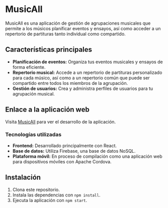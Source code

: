 # MusicAll

MusicAll es una aplicación de gestión de agrupaciones musicales que permite a los músicos planificar eventos y ensayos, así como acceder a un repertorio de partituras tanto individual como compartido.

## Características principales

- **Planificación de eventos:** Organiza tus eventos musicales y ensayos de forma eficiente.
- **Repertorio musical:** Accede a un repertorio de partituras personalizado para cada músico, así como a un repertorio común que puede ser compartido entre todos los miembros de la agrupación.
- **Gestión de usuarios:** Crea y administra perfiles de usuarios para tu agrupación musical.

## Enlace a la aplicación web

Visita [MusicAll](https://musicall.web.app) para ver el desarrollo de la aplicación.

### Tecnologías utilizadas

- **Frontend:** Desarrollado principalmente con React.
- **Base de datos:** Utiliza Firebase, una base de datos NoSQL.
- **Plataforma móvil:** En proceso de compilación como una aplicación web para dispositivos móviles con Apache Cordova.

## Instalación

1. Clona este repositorio.
2. Instala las dependencias con `npm install`.
3. Ejecuta la aplicación con `npm start`.

